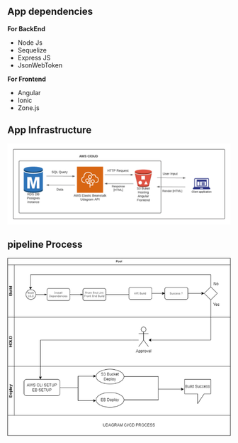 ## App dependencies

**For BackEnd**

- Node Js
- Sequelize
- Express JS
- JsonWebToken

**For Frontend**

- Angular
- Ionic
- Zone.js

## App Infrastructure

![Alt text](./infrastructure.png?raw=true "App Infrastructure")

## pipeline Process

![Alt text](./pipeline-process.png?raw=true "Pipeline process")
